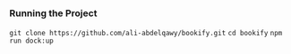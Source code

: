 ### Running the Project

`git clone https://github.com/ali-abdelqawy/bookify.git`
`cd bookify`
`npm run dock:up`

